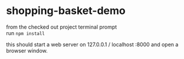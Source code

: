 # shopping-basket-demo

from the checked out project terminal prompt    
run ` npm install `    
    
this should start a web server on 127.0.0.1 / localhost :8000 and open a browser window.   
